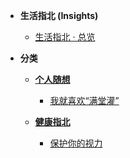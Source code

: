 <!-- /insights/_sidebar.md -->

- **生活指北 (Insights)**
  - [生活指北 · 总览](/insights/)

- **分类**
  - [**个人随想**](/insights/thoughts/)
    - [我就喜欢“满堂灌”](/insights/thoughts/cramming-style-teaching.md)

  - [**健康指北**](/insights/health/)
    - [保护你的视力](/insights/health/protect-your-eyesight.md)